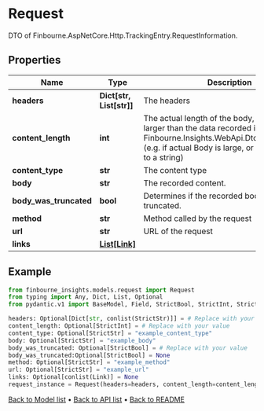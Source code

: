 # Request

DTO of Finbourne.AspNetCore.Http.TrackingEntry.RequestInformation.
## Properties
Name | Type | Description | Notes
------------ | ------------- | ------------- | -------------
**headers** | **Dict[str, List[str]]** | The headers | [optional] 
**content_length** | **int** | The actual length of the body, which may be larger than the data recorded in Finbourne.Insights.WebApi.Dtos.Request.Body  (e.g. if actual Body is large, or not convertible to a string) | [optional] 
**content_type** | **str** | The content type | [optional] 
**body** | **str** | The recorded content. | [optional] 
**body_was_truncated** | **bool** | Determines if the recorded body was truncated. | [optional] 
**method** | **str** | Method called by the request | [optional] 
**url** | **str** | URL of the request | [optional] 
**links** | [**List[Link]**](Link.md) |  | [optional] 
## Example

```python
from finbourne_insights.models.request import Request
from typing import Any, Dict, List, Optional
from pydantic.v1 import BaseModel, Field, StrictBool, StrictInt, StrictStr, conlist

headers: Optional[Dict[str, conlist(StrictStr)]] = # Replace with your value
content_length: Optional[StrictInt] = # Replace with your value
content_type: Optional[StrictStr] = "example_content_type"
body: Optional[StrictStr] = "example_body"
body_was_truncated: Optional[StrictBool] = # Replace with your value
body_was_truncated:Optional[StrictBool] = None
method: Optional[StrictStr] = "example_method"
url: Optional[StrictStr] = "example_url"
links: Optional[conlist(Link)] = None
request_instance = Request(headers=headers, content_length=content_length, content_type=content_type, body=body, body_was_truncated=body_was_truncated, method=method, url=url, links=links)

```

[Back to Model list](../README.md#documentation-for-models) &#8226; [Back to API list](../README.md#documentation-for-api-endpoints) &#8226; [Back to README](../README.md)

